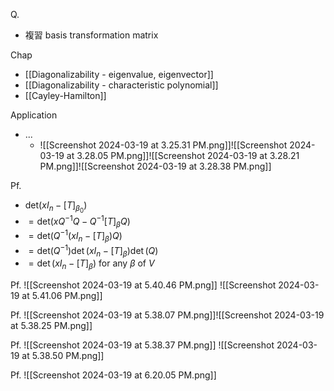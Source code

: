 Q.
- 複習 basis transformation matrix

Chap
- [[Diagonalizability - eigenvalue, eigenvector]]
- [[Diagonalizability - characteristic polynomial]]
- [[Cayley-Hamilton]]



Application
- ...
	- ![[Screenshot 2024-03-19 at 3.25.31 PM.png]]![[Screenshot 2024-03-19 at 3.28.05 PM.png]]![[Screenshot 2024-03-19 at 3.28.21 PM.png]]![[Screenshot 2024-03-19 at 3.28.38 PM.png]]

Pf.
- $\text{det}(x I_{n}-[T]_{\beta_{0}})$
- $=\text{det}(x Q^{-1}Q-Q^{-1}[T]_{\beta}Q)$
- $=\text{det}(Q^{-1}(x I_{n}-[T]_{\beta})Q)$
- $=\text{det}(Q^{-1})\det(x I_{n}-[T]_{\beta})\det(Q)$
- $=\det(x I_{n}-[T]_{\beta})$  for any  $\beta$ of $V$

Pf.
![[Screenshot 2024-03-19 at 5.40.46 PM.png]]
![[Screenshot 2024-03-19 at 5.41.06 PM.png]]

Pf.
![[Screenshot 2024-03-19 at 5.38.07 PM.png]]![[Screenshot 2024-03-19 at 5.38.25 PM.png]]

Pf.
![[Screenshot 2024-03-19 at 5.38.37 PM.png]]
![[Screenshot 2024-03-19 at 5.38.50 PM.png]]

Pf.
![[Screenshot 2024-03-19 at 6.20.05 PM.png]]